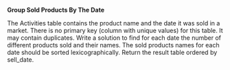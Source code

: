 **Group Sold Products By The Date**

The Activities table contains the product name and the date it was sold in a market.
There is no primary key (column with unique values) for this table. It may contain duplicates.
Write a solution to find for each date the number of different products sold and their names.
The sold products names for each date should be sorted lexicographically.
Return the result table ordered by sell_date.


